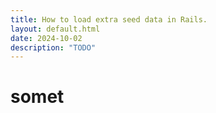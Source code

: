 ```yaml
---
title: How to load extra seed data in Rails.
layout: default.html
date: 2024-10-02
description: "TODO"
---
```

# somet